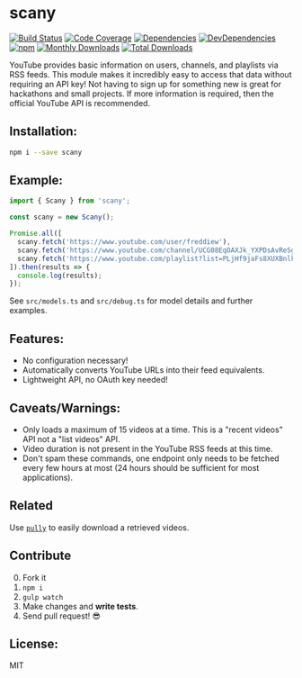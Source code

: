# scany

[![Build Status](https://img.shields.io/travis/JimmyBoh/scany/master.svg?style=flat-square)](https://travis-ci.org/JimmyBoh/scany)
[![Code Coverage](https://img.shields.io/coveralls/JimmyBoh/scany/master.svg?style=flat-square)](https://coveralls.io/github/JimmyBoh/scany?branch=master)
[![Dependencies](https://img.shields.io/david/JimmyBoh/scany.svg?style=flat-square)](https://david-dm.org/JimmyBoh/scany)
[![DevDependencies](https://img.shields.io/david/dev/JimmyBoh/scany.svg?style=flat-square)](https://david-dm.org/JimmyBoh/scany?type=dev)
[![npm](https://img.shields.io/npm/v/scany.svg?style=flat-square)](https://www.npmjs.com/package/scany)
[![Monthly Downloads](https://img.shields.io/npm/dm/scany.svg?style=flat-square)](https://www.npmjs.com/package/scany)
[![Total Downloads](https://img.shields.io/npm/dt/scany.svg?style=flat-square)](https://www.npmjs.com/package/scany)

YouTube provides basic information on users, channels, and playlists via RSS feeds. This module makes it incredibly easy to access that data without requiring an API key! Not having to sign up for something new is great for hackathons and small projects. If more information is required, then the official YouTube API is recommended.


## Installation:

```bash
npm i --save scany
```

## Example:

```ts
import { Scany } from 'scany';

const scany = new Scany();

Promise.all([
  scany.fetch('https://www.youtube.com/user/freddiew'),
  scany.fetch('https://www.youtube.com/channel/UCG08EqOAXJk_YXPDsAvReSg'),
  scany.fetch('https://www.youtube.com/playlist?list=PLjHf9jaFs8XUXBnlkBAuRkOpUJosxJ0Vx')
]).then(results => {
  console.log(results);
});
```

See `src/models.ts` and `src/debug.ts` for model details and further examples.

## Features:
 - No configuration necessary!
 - Automatically converts YouTube URLs into their feed equivalents.
 - Lightweight API, no OAuth key needed!

## Caveats/Warnings:
 - Only loads a maximum of 15 videos at a time. This is a "recent videos" API not a "list videos" API.
 - Video duration is not present in the YouTube RSS feeds at this time.
 - Don't spam these commands, one endpoint only needs to be fetched every few hours at most (24 hours should be sufficient for most applications).

## Related

Use [`pully`](https://github.com/jimmyboh/pully) to easily download a retrieved videos.
 
## Contribute
 
 0. Fork it
 1. `npm i`
 2. `gulp watch`
 3. Make changes and **write tests**.
 4. Send pull request! :sunglasses:
 
## License:
 
MIT